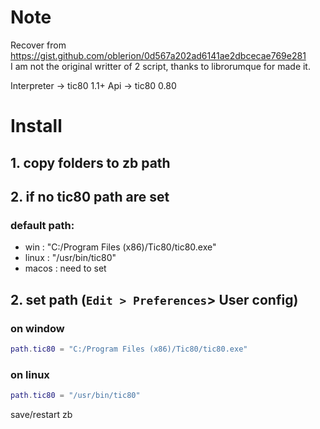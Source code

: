 # Note
Recover from https://gist.github.com/oblerion/0d567a202ad6141ae2dbcecae769e281<br>
I am not the original writter of 2 script, thanks to librorumque for made it.<br>

Interpreter -> tic80 1.1+
Api -> tic80 0.80

# Install
## 1. copy folders to zb path
## 2. if no tic80 path are set
### default path:
- win :  "C:/Program Files (x86)/Tic80/tic80.exe"
- linux : "/usr/bin/tic80"
- macos : need to set
## 2. set path (`Edit > Preferences`> User config)
### on window
```lua
path.tic80 = "C:/Program Files (x86)/Tic80/tic80.exe"
```

### on linux
```lua
path.tic80 = "/usr/bin/tic80"
```
save/restart zb 
